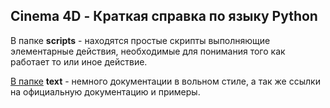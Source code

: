 ## Cinema 4D - Краткая справка по языку Python
В папке **scripts** - находятся простые скрипты выполняющие элементарные действия, необходимые для понимания того как работает то или иное действие.

[В папке][1] **text** - немного документации в вольном стиле, а так же ссылки на официальную документацию и примеры.

[1]: text/links.md "links"